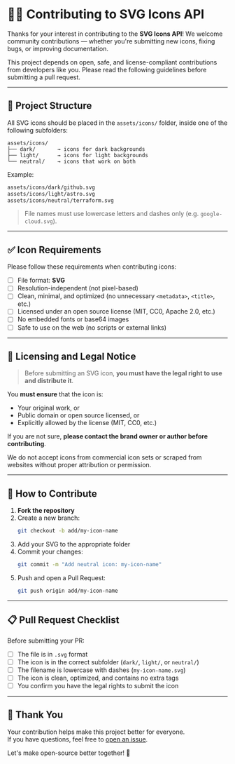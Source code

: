 # 🧑‍💻 Contributing to SVG Icons API

Thanks for your interest in contributing to the **SVG Icons API**! We welcome community contributions — whether you're submitting new icons, fixing bugs, or improving documentation.

This project depends on open, safe, and license-compliant contributions from developers like you. Please read the following guidelines before submitting a pull request.

---

## 📁 Project Structure

All SVG icons should be placed in the `assets/icons/` folder, inside one of the following subfolders:

```
assets/icons/
├── dark/       → icons for dark backgrounds
├── light/      → icons for light backgrounds
└── neutral/    → icons that work on both
```

Example:

```bash
assets/icons/dark/github.svg
assets/icons/light/astro.svg
assets/icons/neutral/terraform.svg
```

> File names must use lowercase letters and dashes only (e.g. `google-cloud.svg`).

---

## ✅ Icon Requirements

Please follow these requirements when contributing icons:

- [ ] File format: **SVG**
- [ ] Resolution-independent (not pixel-based)
- [ ] Clean, minimal, and optimized (no unnecessary `<metadata>`, `<title>`, etc.)
- [ ] Licensed under an open source license (MIT, CC0, Apache 2.0, etc.)
- [ ] No embedded fonts or base64 images
- [ ] Safe to use on the web (no scripts or external links)

---

## 🛑 Licensing and Legal Notice

> Before submitting an SVG icon, **you must have the legal right to use and distribute it**.

You **must ensure** that the icon is:
- Your original work, or
- Public domain or open source licensed, or
- Explicitly allowed by the license (MIT, CC0, etc.)

If you are not sure, **please contact the brand owner or author before contributing**.

We do not accept icons from commercial icon sets or scraped from websites without proper attribution or permission.

---

## 🚀 How to Contribute

1. **Fork the repository**
2. Create a new branch:
   ```bash
   git checkout -b add/my-icon-name
   ```
3. Add your SVG to the appropriate folder
4. Commit your changes:
   ```bash
   git commit -m "Add neutral icon: my-icon-name"
   ```
5. Push and open a Pull Request:
   ```bash
   git push origin add/my-icon-name
   ```

---

## 📋 Pull Request Checklist

Before submitting your PR:

- [ ] The file is in `.svg` format
- [ ] The icon is in the correct subfolder (`dark/`, `light/`, or `neutral/`)
- [ ] The filename is lowercase with dashes (`my-icon-name.svg`)
- [ ] The icon is clean, optimized, and contains no extra tags
- [ ] You confirm you have the legal rights to submit the icon

---

## 🙌 Thank You

Your contribution helps make this project better for everyone.  
If you have questions, feel free to [open an issue](https://github.com/reymundvirtus/svg-icons-api/issues).

Let's make open-source better together! 💚